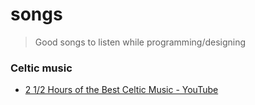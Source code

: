 # songs
> Good songs to listen while programming/designing 


### Celtic music

- [2 1/2 Hours of the Best Celtic Music - YouTube](https://www.youtube.com/watch?v=49En0xjh0Xg)